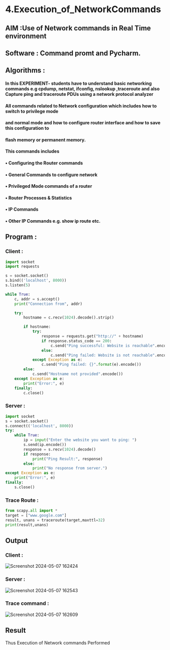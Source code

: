 # 4.Execution_of_NetworkCommands
## AIM :Use of Network commands in Real Time environment
## Software : Command promt and Pycharm.

## Algorithms :

#### In this EXPERIMENT- students have to understand basic networking commands e.g cpdump, netstat, ifconfig, nslookup ,traceroute and also Capture ping and traceroute PDUs using a network protocol analyzer
#### All commands related to Network configuration which includes how to switch to privilege mode
#### and normal mode and how to configure router interface and how to save this configuration to
#### flash memory or permanent memory.
#### This commands includes
#### • Configuring the Router commands
#### • General Commands to configure network
#### • Privileged Mode commands of a router
#### • Router Processes & Statistics
#### • IP Commands
#### • Other IP Commands e.g. show ip route etc.

## Program :
### Client :
```py
import socket
import requests

s = socket.socket()
s.bind(('localhost', 8000))
s.listen(5)

while True:
    c, addr = s.accept()
    print("Connection from", addr)

    try:
        hostname = c.recv(1024).decode().strip()

        if hostname:
            try:
                response = requests.get("http://" + hostname)
                if response.status_code == 200:
                    c.send("Ping successful: Website is reachable".encode())
                else:
                    c.send("Ping failed: Website is not reachable".encode())
            except Exception as e:
                c.send("Ping failed: {}".format(e).encode())
        else:
            c.send("Hostname not provided".encode())
    except Exception as e:
        print("Error:", e)
    finally:
        c.close()
```
### Server :

```py
import socket
s = socket.socket()
s.connect(('localhost', 8000))
try:
    while True:
        ip = input("Enter the website you want to ping: ")
        s.send(ip.encode())
        response = s.recv(1024).decode()
        if response:
            print("Ping Result:", response)
        else:
            print("No response from server.")
except Exception as e:
    print("Error:", e)
finally:
    s.close()
```
### Trace Route :
```py
from scapy.all import *
target = ["www.google.com"]
result, unans = traceroute(target,maxttl=32)
print(result,unans)
```

## Output
### Client :
![Screenshot 2024-05-07 162424](https://github.com/KMSusindhar/4.Execution_of_NetworkCommends/assets/155904197/981df30d-0f19-40d0-ad2e-3988b7852c9d)

### Server :
![Screenshot 2024-05-07 162543](https://github.com/KMSusindhar/4.Execution_of_NetworkCommends/assets/155904197/a56e6136-e767-41c5-a686-5aad36c88db9)

### Trace command :
![Screenshot 2024-05-07 162609](https://github.com/KMSusindhar/4.Execution_of_NetworkCommends/assets/155904197/eb27c5ae-ff40-4140-a42a-4fa4696eb3ac)


## Result
Thus Execution of Network commands Performed 

